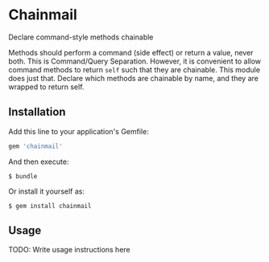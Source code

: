 # Chainmail

Declare command-style methods chainable

Methods should perform a command (side effect) or return a value, never both.
This is Command/Query Separation. However, it is convenient to allow command
methods to return `self` such that they are chainable. This module does just
that. Declare which methods are chainable by name, and they are wrapped to
return self.

## Installation

Add this line to your application's Gemfile:

```ruby
gem 'chainmail'
```

And then execute:

    $ bundle

Or install it yourself as:

    $ gem install chainmail

## Usage

TODO: Write usage instructions here

